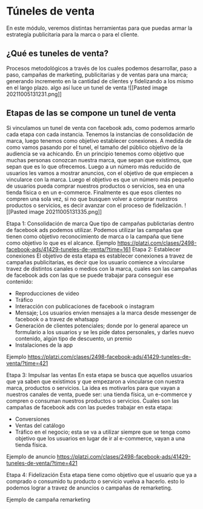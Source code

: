 # Túneles de venta

En este módulo, veremos distintas herramientas para que puedas armar la estrategía publicitaria para la marca o para el cliente.

## ¿Qué es tuneles de venta?
Procesos metodológicos a través de los cuales podemos desarrollar, paso a paso, campañas de marketing, publicitarias y de ventas para una marca; generando incremento en la cantidad de clientes y fidelizando a los mismo en el largo plazo.
algo así luce un tunel de venta
![[Pasted image 20211005131231.png]]

## Etapas de las se compone un tunel de venta
Si vinculamos un tunel de venta con facebook ads, como podemos armarlo cada etapa con cada instancia. Tenemos la instancias de consolidación de marca, luego tenemos como objetivo establecer conexiones. 
A medida de como vamos pasando por el tunel, el tamaño del público objetivo de la audiencia se va achicando.
En un principio tenemos como objetivo que muchas personas conozcan nuestra marca, que sepan que existimos, que sepan que es lo que ofrecemos. Luego a un número más reducido de usuarios les vamos a mostrar anuncios, con el objetivo de que empiecen a vincularce con la marca. Luego el objetivo es que un número más pequeño de usuarios pueda comprar nuestros productos o servicios, sea en una tienda física o en un e-commerce. Finalmente es que esos clientes no compren una sola vez, si no que busquen volver a comprar nuestros productos o servicios, es decir avanzar con el proceso de fidelización. 
![[Pasted image 20211005131335.png]]

Etapa 1: Consolidación de marca
Que tipo de campañas publictarias dentro de facebook ads podemos utilizar. Podemos utilizar las campañas que tienen como objetivo reconocimiento de marca o la campaña que tiene como objetivo lo que es el alcance. 
Ejemplo
https://platzi.com/clases/2498-facebook-ads/41429-tuneles-de-venta/?time=161
Etapa 2: Establecer conexiones
El objetivo de esta etapa es establecer conexiones a travez de campañas publicitarias, es decir que los usuario comience a vincularse travez de distintos canales o medios con la marca, cuales son las campañas de facebook ads con las que se puede trabajar para conseguir ese contenido:

- Reproducciones de video
- Tráfico
- Interacción con publicaciones de facebook o instagram
- Mensaje; Los usuarios envien mensajes a la marca desde messenger de facebook o a travez de whatsapp
- Generación de clientes potenciales; donde por lo general aparece un formulario a los usuarios y se les pide datos personales, y darles nuevo contenido, algún tipo de descuento, un premio
- Instalaciones de la app

Ejemplo
https://platzi.com/clases/2498-facebook-ads/41429-tuneles-de-venta/?time=421

Etapa 3: Impulsar las ventas
En esta etapa se busca que aquellos usuarios que ya saben que existimos y que empezaron a vincularse con nuestra marca, productos o servicios. La idea es motivarlos para que vayan a nuestros canales de venta, puede ser: una tienda física, un e-commerce y compren o consuman nuestros productos o servicios. Cuales son las campañas de facebook ads con las puedes trabajar en esta etapa:

- Conversiones
- Ventas del catálogo
- Tráfico en el negocio; esta se va a utilizar siempre que se tenga como objetivo que los usuarios en lugar de ir al e-commerce, vayan a una tienda física.

Ejemplo de anuncio
https://platzi.com/clases/2498-facebook-ads/41429-tuneles-de-venta/?time=421

Etapa 4: Fidelización
Esta etapa tiene como objetivo que el usuario que ya a comprado o consumido tu producto o servicio vuelva a hacerlo. esto lo podemos lograr a travez de anuncios o campañas de remarketing.

Ejemplo de campaña remarketing


